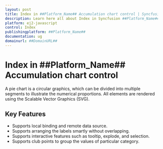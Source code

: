 ```yaml
---
layout: post
title: Index in ##Platform_Name## Accumulation chart control | Syncfusion
description: Learn here all about Index in Syncfusion ##Platform_Name## Accumulation chart control of Syncfusion Essential JS 2 and more.
platform: ej2-javascript
control: Index 
publishingplatform: ##Platform_Name##
documentation: ug
domainurl: ##DomainURL##
---
```


# Index in ##Platform_Name## Accumulation chart control

A pie chart is a circular graphics, which can be divided into multiple segments to illustrate the numerical proportions. All elements are rendered using the Scalable Vector Graphics (SVG).

## Key Features

* Supports local binding and remote data source.
* Supports arranging the labels smartly without overlapping.
* Supports interactive features such as tooltip, explode, and selection.
* Supports club points to group the values of particular category.